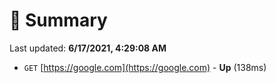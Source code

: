 # 📖 Summary
Last updated: **6/17/2021, 4:29:08 AM**

- `GET` [https://google.com](https://google.com) - **Up** (138ms)
